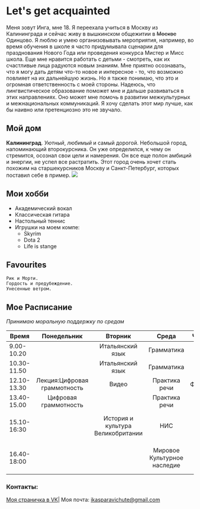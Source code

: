 # Let's get acquainted
Меня зовут Инга, мне 18. Я переехала учиться в Москву из Калининграда и сейчас живу в вышкинском общежитии в ~~Москве~~ Одинцово. Я люблю и умею организовывать мероприятия, например, во время обучения в школе я часто придумывала сценарии  для празднования Нового Года или проведения конкурса Мистер и Мисс школа. Еще мне нравится работать с детьми - смотреть, как их счастливые лица радуются новым знаниям. Мне приятно осознавать, что я могу дать детям что-то новое и интересное - то, что возможно повлияет на их дальнейшую жизнь. Но я также понимаю, что это и огромная ответственность с моей стороны. Надеюсь, что лингвистическое образование поможет мне и дальше развиваться в этих направлениях. Оно может мне помочь в развитии межкультурных и межнациональных коммуникаций. Я хочу сделать этот мир лучше, как бы наивно или претенциозно это не звучало.
## Мой дом
**Калининград**. *Уютный*, *любимый* и самый дорогой. Небольшой город, напоминающий второкурсника. Он уже определился, к чему он стремится, осознал свои цели и намерения. Он все еще полон амбиций и энергии, не успел все растратить. Этот город очень хочет стать похожим на старшекурсников Москву и Санкт-Петербург, которых поставил себе в пример.
![](https://upload.wikimedia.org/wikipedia/commons/0/05/Kaliningrad_Montage_%282016%29.png)
## Мои хобби
- Академический вокал
- Классическая гитара 
- Настольный теннис 
- Игрушки на моем компе:
    * Skyrim
    * Dota 2
    * Life is stange
      
## Favourites
    Рик и Морти. 
    Гордость и предубеждение.
    Унесенные ветром. 
    
    
    
   
## Мое Расписание 
*Принимаю моральную поддержку по средам*

Время|Понедельник|Вторник|Среда|Четверг|Пятница|Cуббота
---|:---:|:---:|:---:|:---:|:---:|:---:
9.00-10.20 | |Итальянский язык |Грамматика| | | |
10.30-11.50| |Итальянский язык |Грамматика| | | |
12.10-13.30|Лекция:Цифровая граммотность|Видео|Практика речи|Фонетика| |Латинский язык
13.40-15.00|Цифровая граммотность| |Практика речи| |Итальянский язык | |
15.10-16:30| |История и культура Великобритании|НИС| |Лекция: Мировое Культурное наследие| |
16.40-18:00| | |Мировое Культурное наследие| |Лекция: История и культура Великобритании| |

### Контакты:
[Моя страничка в VK](https://vk.com/id180386057)| Моя почта: <ikasparavichute@gmail.com>
